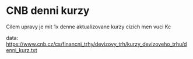 
# CNB denni kurzy

Cilem upravy je mit 1x denne aktualizovane kurzy cizich men vuci Kc

data: 
https://www.cnb.cz/cs/financni_trhy/devizovy_trh/kurzy_devizoveho_trhu/denni_kurz.txt

